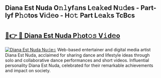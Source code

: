 ## Diana Est Nuda O𝚗𝚕yf𝚊ns L𝚎a𝚔ed N𝚞𝚍es - Part-lyf P𝚑𝚘tos Vi𝚍𝚎o - H𝚘𝚝 Part L𝚎a𝚔s TcBcs

# <h2><a href="http://kfbjifw.oniu.top/?m=Diana+Est+Nuda">🔗👉 🔴 Diana Est Nuda P𝚑ot𝚘𝚜 V𝚒d𝚎o</a></h2>

[![Diana Est Nuda Nu𝚍e𝚜](https://i.imgur.com/0qMVB7G.gif)](http://kfbjifw.oniu.top/?m=Diana+Est+Nuda)
Web-based entertainer and digital media artist Diana Est Nuda, acclaimed for sharing dance and lifestyle ideas through solo and collaborative dance performances and short videos. Influential personality Diana Est Nuda, celebrated for their remarkable achievements and impact on society.  
